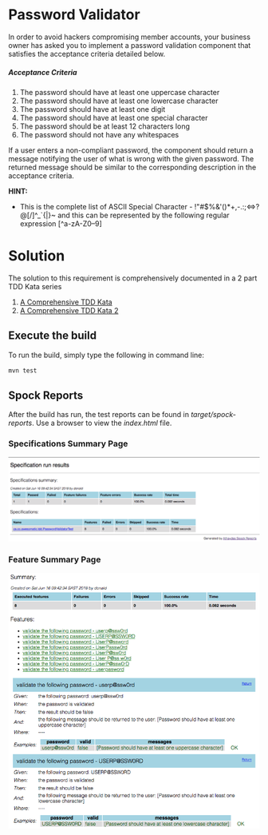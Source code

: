 # Password Validator
In order to avoid hackers compromising member accounts, your business owner has asked you to implement a password
validation component that satisfies the acceptance criteria detailed below.
##### Acceptance Criteria
1. The password should have at least one uppercase character
2. The password should have at least one lowercase character
3. The password should have at least one digit
4. The password should have at least one special character
5. The password should be at least 12 characters long
6. The password should not have any whitespaces

If a user enters a non-compliant password, the component should return a message notifying the user of what is wrong
with the given password. The returned message should be similar to the corresponding description in the acceptance
criteria.

**HINT:**
* This is the complete list of ASCII Special Character - !"#$%&'()*+,-.\:;<=>?@[/]^_`{|}~ and this can be
  represented by the following regular expression [^a-zA-Z0–9]

# Solution
The solution to this requirement is comprehensively documented in a 2 part TDD Kata series
1. [A Comprehensive TDD Kata](https://medium.com/@donaldsiziba/a-comprehensive-tdd-kata-b453ba60c7bc?source=friends_link&sk=e1e5a028a6ca3635714ff31cb6057de6)
2. [A Comprehensive TDD Kata 2](https://medium.com/@donaldsiziba/a-comprehensive-tdd-kata-2-c8a44a00c1be?source=friends_link&sk=958675be58260bd4b51f5e94a826835d)

## Execute the build
To run the build, simply type the following in command line:
```bash
mvn test
```

## Spock Reports
After the build has run, the test reports can be found in _target/spock-reports_. Use a browser to view the _index.html_ file.
### Specifications Summary Page
![Specification Summary Page](src/test/resources/images/specifications-summary.png)
### Feature Summary Page
![Feature Summary Page](src/test/resources/images/feature-summary-page.png)